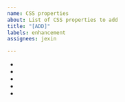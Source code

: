 ```yaml
---
name: CSS properties
about: List of CSS properties to add
title: "[ADD]"
labels: enhancement
assignees: jexin

---
```


* 
* 
*
*
*

